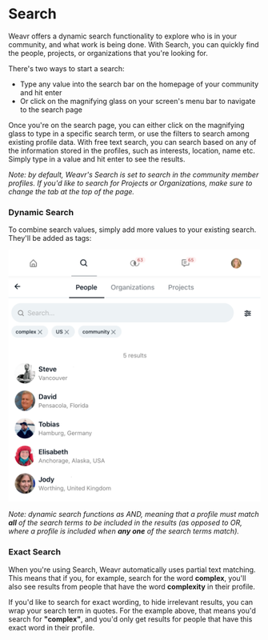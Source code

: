 # Search

Weavr offers a dynamic search functionality to explore who is in your community, and what work is being done. 
With Search, you can quickly find the people, projects, or organizations that you're looking for. 

There's two ways to start a search:

- Type any value into the search bar on the homepage of your community and hit enter
- Or click on the magnifying glass on your screen's menu bar to navigate to the search page

Once you're on the search page, you can either click on the magnifying glass to type in a specific search term, or use the filters to search among existing profile data. 
With free text search, you can search based on any of the information stored in the profiles, such as interests, location, name etc. Simply type in a value and hit enter to see the results. 

_Note: by default, Weavr's Search is set to search in the community member profiles. If you'd like to search for Projects or Organizations, make sure to change the tab at the top of the page._

### Dynamic Search 
To combine search values, simply add more values to your existing search. They'll be added as tags: 

![Dynamic Search](/images/dynamic-search.png)

_Note: dynamic search functions as AND, meaning that a profile must match **all** of the search terms to be included in the results (as opposed to OR, where a profile is included when **any one** of the search terms match)._

### Exact Search
When you're using Search, Weavr automatically uses partial text matching. 
This means that if you, for example, search for the word **complex**, you'll also see results from people that have the word **complexity** in their profile. 

If you'd like to search for exact wording, to hide irrelevant results, you can wrap your search term in quotes. 
For the example above, that means you'd search for **"complex"**, and you'd only get results for people that have this exact word in their profile. 
